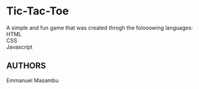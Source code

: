 # Tic-Tac-Toe
A simple and fun game that was created throgh the folooowing languages:<br>
HTML<br>
CSS<br>
Javascript<br>

## AUTHORS
Emmanuel Masambu
